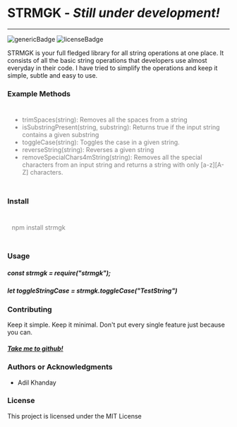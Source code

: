<h1>STRMGK - <em><b>Still under development! </b></em></h1>

<hr />
<img src = "https://img.shields.io/badge/strmgk-String%20magic-brightgreen" alt="genericBadge"/>
<img src = "https://img.shields.io/badge/License-MIT-blue" alt = "licenseBadge">

<p>
  STRMGK is your full fledged library for all string operations at one place. It
  consists of all the basic string operations that developers use almost
  everyday in their code. I have tried to simplify the operations and keep it
  simple, subtle and easy to use.
</p>

<h3>Example Methods</h3>
<div style="color: grey; padding:10px">
  <ul>
    <li>trimSpaces(string): Removes all the spaces from a string</li>
    <li>
      isSubstringPresent(string, substring): Returns true if the input string
      contains a given substring
    </li>
    <li>toggleCase(string): Toggles the case in a given string.</li>
    <li>reverseString(string): Reverses a given string </li>
    <li>removeSpecialChars4mString(string): Removes all the special characters from an input string and returns a string with only [a-z][A-Z] characters.</li>
  </ul>
</div>

<h3>Install</h3>
<div style="color:grey; padding:10px"><p>npm install strmgk</p></div>

<h3>Usage</h3>

<p>
  <h5>const strmgk = require("strmgk"); </h5>
  <h5>let toggleStringCase = strmgk.toggleCase("TestString")</h5>
</p>

<h3>Contributing</h3>
Keep it simple. Keep it minimal. Don't put every single feature just because you
can.
<h5>
  <a href="https://github.com/aedelkhanday/strmgk/tree/master"> Take me to github!</a>
</h5>

<h3>Authors or Acknowledgments</h3>
<ul>
  <li>Adil Khanday</li>
</ul>

<h3>License</h3>

This project is licensed under the MIT License
